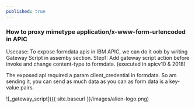 ```yaml
---
published: true
---
```

### How to proxy mimetype application/x-www-form-urlencoded in APIC

Usecase: To expose formdata apis in IBM APIC, we can do it oob by writing Gateway Script in assemby section.
 Step1: Add gateway script action before invoke and change content-type to formdata. (executed in apicv10 & 2018)
 
 The exposed api required a param client_credential in formdata. So am sending it, you can send as much data as you can as form data is a key-value pairs.


![_gateway_script]({{ site.baseurl }}/images/alien-logo.png)
